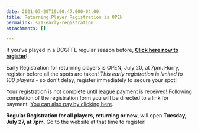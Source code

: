 ```yaml
---
date: 2021-07-20T19:00:47.000-04:00
title: Returning Player Registration is OPEN
permalink: s21-early-registration
attachments: []

---
```

If you've played in a DCGFFL regular season before, [**Click here now to register**](https://forms.gle/r4b9EWb92csoskU58)!

Early Registration for returning players is OPEN, July 20, at 7pm. Hurry, register before all the spots are taken! _This early registration is limited to 100 players_ - so don't delay, register immediately to secure your spot!

Your registration is not complete until league payment is received! Following completion of the registration form you will be directed to a link for payment. [You can also pay by clicking here](https://www.paypal.com/cgi-bin/webscr?cmd=_s-xclick&hosted_button_id=S8ZWZ824KUJQG).

**Regular Registration for all players, returning or new**, will open **Tuesday, July 27, at 7pm**. Go to the website at that time to register!